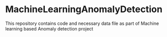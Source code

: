 # MachineLearningAnomalyDetection
This repository contains code and necessary data file as part of Machine learning based Anomaly detection project
